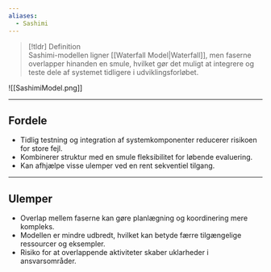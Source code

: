 ```yaml
---
aliases:
  - Sashimi
---
```


>[!tldr] Definition  
> Sashimi-modellen ligner [[Waterfall Model|Waterfall]], men faserne overlapper hinanden en smule, hvilket gør det muligt at integrere og teste dele af systemet tidligere i udviklingsforløbet.

![[SashimiModel.png]]

---

## Fordele
- Tidlig testning og integration af systemkomponenter reducerer risikoen for store fejl.
- Kombinerer struktur med en smule fleksibilitet for løbende evaluering.
- Kan afhjælpe visse ulemper ved en rent sekventiel tilgang.

---

## Ulemper
- Overlap mellem faserne kan gøre planlægning og koordinering mere kompleks.
- Modellen er mindre udbredt, hvilket kan betyde færre tilgængelige ressourcer og eksempler.
- Risiko for at overlappende aktiviteter skaber uklarheder i ansvarsområder.
